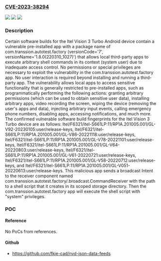 ### [CVE-2023-38294](https://cve.mitre.org/cgi-bin/cvename.cgi?name=CVE-2023-38294)
![](https://img.shields.io/static/v1?label=Product&message=n%2Fa&color=blue)
![](https://img.shields.io/static/v1?label=Version&message=n%2Fa&color=blue)
![](https://img.shields.io/static/v1?label=Vulnerability&message=n%2Fa&color=brighgreen)

### Description

Certain software builds for the Itel Vision 3 Turbo Android device contain a vulnerable pre-installed app with a package name of com.transsion.autotest.factory (versionCode='7', versionName='1.8.0(220310_1027)') that allows local third-party apps to execute arbitrary shell commands in its context (system user) due to inadequate access control. No permissions or special privileges are necessary to exploit the vulnerability in the com.transsion.autotest.factory app. No user interaction is required beyond installing and running a third-party app. The vulnerability allows local apps to access sensitive functionality that is generally restricted to pre-installed apps, such as programmatically performing the following actions: granting arbitrary permissions (which can be used to obtain sensitive user data), installing arbitrary apps, video recording the screen, wiping the device (removing the user's apps and data), injecting arbitrary input events, calling emergency phone numbers, disabling apps, accessing notifications, and much more. The confirmed vulnerable software build fingerprints for the Itel Vision 3 Turbo device are as follows: Itel/F6321/itel-S661LP:11/RP1A.201005.001/GL-V92-20230105:user/release-keys, Itel/F6321/itel-S661LP:11/RP1A.201005.001/GL-V86-20221118:user/release-keys, Itel/F6321/itel-S661LP:11/RP1A.201005.001/GL-V78-20221101:user/release-keys, Itel/F6321/itel-S661LP:11/RP1A.201005.001/GL-V64-20220803:user/release-keys, Itel/F6321/itel-S661LP:11/RP1A.201005.001/GL-V61-20220721:user/release-keys, Itel/F6321/itel-S661LP:11/RP1A.201005.001/GL-V58-20220712:user/release-keys, and Itel/F6321/itel-S661LP:11/RP1A.201005.001/GL-V051-20220613:user/release-keys. This malicious app sends a broadcast Intent to the receiver component named com.transsion.autotest.factory/.broadcast.CommandReceiver with the path to a shell script that it creates in its scoped storage directory. Then the com.transsion.autotest.factory app will execute the shell script with "system" privileges.

### POC

#### Reference
No PoCs from references.

#### Github
- https://github.com/fkie-cad/nvd-json-data-feeds

